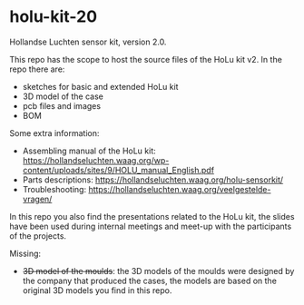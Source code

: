 # holu-kit-20
Hollandse Luchten sensor kit, version 2.0.


This repo has the scope to host the source files of the HoLu kit v2.
In the repo there are:
- sketches for basic and extended HoLu kit
- 3D model of the case
- pcb files and images
- BOM

Some extra information:
- Assembling manual of the HoLu kit: https://hollandseluchten.waag.org/wp-content/uploads/sites/9/HOLU_manual_English.pdf
- Parts descriptions: https://hollandseluchten.waag.org/holu-sensorkit/
- Troubleshooting: https://hollandseluchten.waag.org/veelgestelde-vragen/

In this repo you also find the presentations related to the HoLu kit, the slides have been used during internal meetings and meet-up with the participants of the projects.

Missing:
- ~~3D model of the moulds~~: the 3D models of the moulds were designed by the company that produced the cases, the models are based on the original 3D models you find in this repo.
